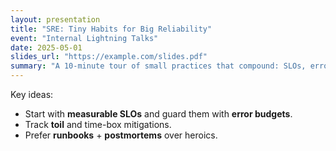 ```yaml
---
layout: presentation
title: "SRE: Tiny Habits for Big Reliability"
event: "Internal Lightning Talks"
date: 2025-05-01
slides_url: "https://example.com/slides.pdf"
summary: "A 10-minute tour of small practices that compound: SLOs, error budgets, toil tracking."
---
```


Key ideas:

- Start with **measurable SLOs** and guard them with **error budgets**.
- Track **toil** and time-box mitigations.
- Prefer **runbooks** + **postmortems** over heroics.
